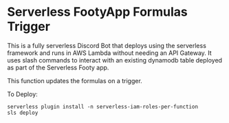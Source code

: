 # Serverless FootyApp Formulas Trigger

This is a fully serverless Discord Bot that deploys using the serverless framework and runs in AWS Lambda without needing an API Gateway.
It uses slash commands to interact with an existing dynamodb table deployed as part of the Serverless Footy app.

This function updates the formulas on a trigger.

To Deploy:

```
serverless plugin install -n serverless-iam-roles-per-function
sls deploy
```